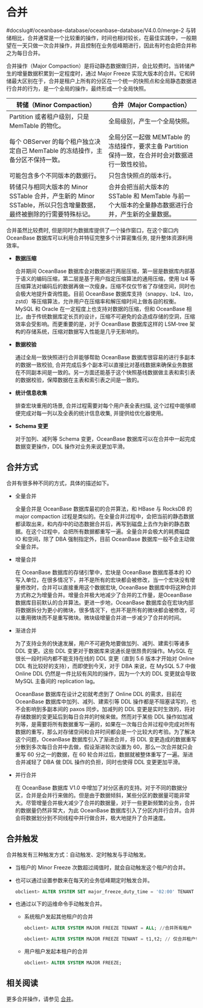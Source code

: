 # 合并
#docslug#/oceanbase-database/oceanbase-database/V4.0.0/merge-2
与转储相比，合并通常是一个比较重的操作，时间也相对较长，在最佳实践中，一般期望在一天只做一次合并操作，并且控制在业务低峰期进行，因此有时也会把合并称之为每日合并。

合并操作（Major Compaction）是将动静态数据做归并，会比较费时。当转储产生的增量数据积累到一定程度时，通过 Major Freeze 实现大版本的合并。它和转储最大区别在于，合并是租户上所有的分区在一个统一的快照点和全局静态数据进行合并的行为，是一个全局的操作，最终形成一个全局快照。

|                          转储（Minor Compaction）                           |                    合并（Major Compaction）                     |
|-------------------------------------------------------------------------|-------------------------------------------------------------|
| Partition 或者租户级别，只是 MemTable 的物化。                                       | 全局级别，产生一个全局快照。                                              |
| 每个 OBServer 的每个租户独立决定自己 MemTable 的冻结操作，主备分区不保持一致。                       | 全局分区一起做 MEMTable 的冻结操作，要求主备 Partition 保持一致，在合并时会对数据进行一致性校验。 |
| 可能包含多个不同版本的数据行。                                                         | 只包含快照点的版本行。                                                 |
| 转储只与相同大版本的 Minor SSTable 合并，产生新的 Minor SSTable，所以只包含增量数据，最终被删除的行需要特殊标记。 | 合并会把当前大版本的 SSTable 和 MemTable 与前一个大版本的全量静态数据进行合并，产生新的全量数据。  |

合并虽然比较费时, 但是同时为数据库提供了一个操作窗口，在这个窗口内 OceanBase 数据库可以利用合并特征完整多个计算密集任务, 提升整体资源利用效率。

* **数据压缩**

  合并期间 OceanBase 数据库会对数据进行两层压缩，第一层是数据库内部基于语义的编码压缩，第二层是基于用户指定压缩算法的通用压缩，使用 lz4 等压缩算法对编码后的数据再做一次瘦身。压缩不仅仅节省了存储空间，同时也会极大地提升查询性能。目前 OceanBase 数据库支持（snappy、lz4、lzo，zstd）等压缩算法，允许用户在压缩率和解压缩时间上做各自的权衡。MySQL 和 Oracle 在一定程度上也支持对数据的压缩，但和 OceanBase 相比，由于传统数据库定长页的设计，压缩不可避免的会造成存储的空洞，压缩效率会受影响。而更重要的是，对于 OceanBase 数据库这样的 LSM-tree 架构的存储系统，压缩对数据写入性能是几乎无影响的。

* **数据校验**

  通过全局一致快照进行合并能够帮助 OceanBase 数据库很容易的进行多副本的数据一致校验, 合并完成后多个副本可以直接比对基线数据来确保业务数据在不同副本间是一致的。另一方面还能基于这个快照基线数据做主表和索引表的数据校验，保障数据在主表和索引表之间是一致的。

* **统计信息收集**

  排查宏块重用的场景, 合并过程需要对每个用户表全表扫描, 这个过程中能够顺便完成对每一列以及全表的统计信息收集, 并提供给优化器使用。

* **Schema 变更**

  对于加列、减列等 Schema 变更，OceanBase 数据库可以在合并中一起完成数据变更操作，DDL 操作对业务来说更加平滑。

## 合并方式

合并有很多种不同的方式，具体的描述如下。

* 全量合并

  全量合并是 OceanBase 数据库最初的合并算法，和 HBase 与 RocksDB 的 major compaction 过程是类似的。在全量合并过程中，会把当前的静态数据都读取出来，和内存中的动态数据合并后，再写到磁盘上去作为新的静态数据。在这个过程中，会把所有数据都重写一遍。全量合并会极大的耗费磁盘 IO 和空间，除了 DBA 强制指定外，目前 OceanBase 数据库一般不会主动做全量合并。

* 增量合并

  在 OceanBase 数据库的存储引擎中，宏块是 OceanBase 数据库基本的 IO 写入单位，在很多情况下，并不是所有的宏块都会被修改，当一个宏块没有增量修改时，合并可以直接重用这个数据宏块, OceanBase 数据库中将这种合并方式称之为增量合并。增量合并极大地减少了合并的工作量，是OceanBase 数据库目前默认的合并算法。更进一步地，OceanBase 数据库会在宏块内部将数据拆分为更小的微块，很多情况下，也并不是所有的微块都会被修改，可以重用微块而不是重写微块。微块级增量合并进一步减少了合并的时间。

* 渐进合并

  为了支持业务的快速发展，用户不可避免地要做加列、减列、建索引等诸多 DDL 变更。这些 DDL 变更对于数据库来说通长是很昂贵的操作。MySQL 在很长一段时间内都不能支持在线的 DDL 变更（直到 5.6 版本才开始对 Online DDL 有比较好的支持），而即使到今天，对于 DBA 来说，在 MySQL 5.7 中做 Online DDL 仍然是一件比较有风险的操作，因为一个大的 DDL 变更就会导致 MySQL 主备间的 replication lag。

  OceanBase 数据库在设计之初就考虑到了 Online DDL 的需求，目前在 OceanBase 数据库中加列、减列、建索引等 DDL 操作都是不阻塞读写的，也不会影响到多副本间的 paxos 同步。加减列的 DDL 变更是实时生效的，将对存储数据的变更延后到每日合并的时候来做。然而对于某些 DDL 操作如加减列等，是需要将所有数据重写一遍的，如果在一次每日合并过程中完成对所有数据的重写，那么对存储空间和合并时间都会是一个比较大的考验。为了解决这个问题，OceanBase 数据库引入了渐进合并，将 DDL 变更造成的数据重写分散到多次每日合并中去做，假设渐进轮次设置为 60，那么一次合并就只会重写 60 分之一的数据，在 60 轮合并过后，数据就被整体重写了一遍。渐进合并减轻了 DBA 做 DDL 操作的负担，同时也使得 DDL 变更更加平滑。

* 并行合并

  在 OceanBase 数据库 V1.0 中增加了对分区表的支持。对于不同的数据分区，合并是会并行来做的。但是由于数据倾斜，某些分区的数据量可能非常大。尽管增量合并极大减少了合并的数据量，对于一些更新频繁的业务，合并的数据量仍然非常大，为此 OceanBase 数据库引入了分区内并行合并。合并会将数据划分到不同线程中并行做合并，极大地提升了合并速度。

## 合并触发

合并触发有三种触发方式：自动触发、定时触发与手动触发。

* 当租户的 Minor Freeze 次数超过阈值时，就会自动触发这个租户的合并。

* 也可以通过设置参数来在每天的业务低峰期定时触发合并。

    ```sql
    obclient> ALTER SYSTEM SET major_freeze_duty_time = '02:00' TENANT = t1;
    ```

* 也通过以下的运维命令手动触发合并。

  * 系统租户发起其他租户的合并

    ```sql
    obclient> ALTER SYSTEM MAJOR FREEZE TENANT = ALL; //合并所有租户

    obclient> ALTER SYSTEM MAJOR FREEZE TENANT = t1,t2; // 仅合并租户t1,t2
    ```

  * 用户租户发起本租户的合并

    ```sql
    obclient> ALTER SYSTEM MAJOR FREEZE;
    ```

## 相关阅读

更多合并操作，请参见 [合并](../../../../5.administrator-guide/6.basic-database-management/5.manage-data-storage/2.merge-management-1/1.consolidation-management-overview-1.md)。
